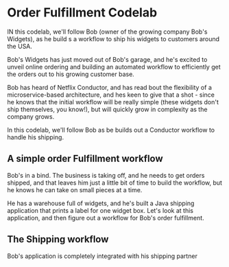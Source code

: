 # Order Fulfillment Codelab

IN this codelab, we'll follow Bob (owner of the growing company Bob's Widgets), as he build s a workflow to ship his widgets to customers around the USA.

Bob's Widgets has just moved out of Bob's garage, and he's excited to  unveil online ordering and building an automated workflow to efficiently get the orders out to his growing customer base.

Bob has heard of Netflix Conductor, and has read bout the flexibility of a microservice-based architecture, and hes keen to give that a shot - since he knows that the initial workflow will be really simple (these widgets don't ship themselves, you know!), but will quickly grow in complexity as the company grows.

In this codelab, we'll follow Bob as be builds out a Conductor workflow to handle his shipping.

## A simple order Fulfillment workflow

Bob's in a bind.  The business is taking off, and he needs to get orders shipped, and that leaves him just a little bit of time to build the workflow, but he knows he can take on small pieces at a time.  

He has a warehouse full of widgets, and he's built a Java shipping application that prints a label for one widget box.  Let's look at this application, and then figure out a workflow for Bob's order fulfillment.

##  The Shipping workflow

Bob's application is completely integrated with his shipping partner 

